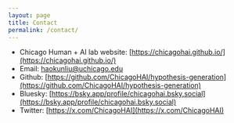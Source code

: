 ```yaml
---
layout: page
title: Contact
permalink: /contact/
---
```


- Chicago Human + AI lab website: [https://chicagohai.github.io/](https://chicagohai.github.io/)
- Email: [haokunliu@uchicago.edu](mailto:haokunliu@uchicago.edu)
- Github: [https://github.com/ChicagoHAI/hypothesis-generation](https://github.com/ChicagoHAI/hypothesis-generation)
- Bluesky: [https://bsky.app/profile/chicagohai.bsky.social](https://bsky.app/profile/chicagohai.bsky.social)
- Twitter: [https://x.com/ChicagoHAI](https://x.com/ChicagoHAI)

